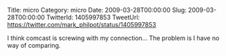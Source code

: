 Title: micro
Category: micro
Date: 2009-03-28T00:00:00
Slug: 2009-03-28T00:00:00
TwitterId: 1405997853
TweetUrl: https://twitter.com/mark_philpot/status/1405997853

I think comcast is screwing with my connection...  The problem is I have no way of comparing.